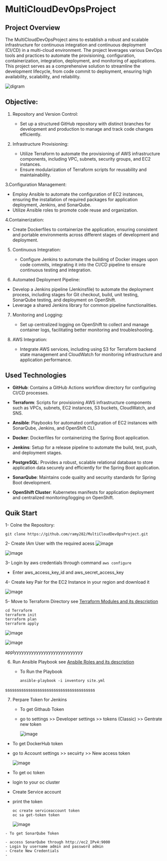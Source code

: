 # MultiCloudDevOpsProject

## Project Overview 
The MultiCloudDevOpsProject aims to establish a robust and scalable infrastructure for continuous integration and continuous deployment (CI/CD) in a multi-cloud environment. The project leverages various DevOps tools and practices to automate the provisioning, configuration, containerization, integration, deployment, and monitoring of applications. This project serves as a comprehensive solution to streamline the development lifecycle, from code commit to deployment, ensuring high availability, scalability, and reliability.

![digram](https://github.com/ramy282/MultiCloudDevOpsProject/assets/60857262/267cb150-ab42-44d8-9be4-233afb210c4d)

## Objective:
1. Repository and Version Control:
   - Set up a structured GitHub repository with distinct branches for development and production to manage and track code changes efficiently.

2. Infrastructure Provisioning:
   - Utilize Terraform to automate the provisioning of AWS infrastructure components, including VPC, subnets, security groups, and EC2 instances.
   - Ensure modularization of Terraform scripts for reusability and maintainability.

3.Configuration Management:
  - Employ Ansible to automate the configuration of EC2 instances, ensuring the installation of required packages for application deployment, Jenkins, and SonarQube.
  - Utilize Ansible roles to promote code reuse and organization.

4.Containerization:
  - Create Dockerfiles to containerize the application, ensuring consistent and portable environments across different stages of development and deployment.

5. Continuous Integration:
   - Configure Jenkins to automate the building of Docker images upon code commits, integrating it into the CI/CD pipeline to ensure continuous testing and integration.

6. Automated Deployment Pipeline:
  - Develop a Jenkins pipeline (Jenkinsfile) to automate the deployment process, including stages for Git checkout, build, unit testing, SonarQube testing, and deployment on OpenShift.
  - Leverage a shared Jenkins library for common pipeline functionalities.

7. Monitoring and Logging:
   - Set up centralized logging on OpenShift to collect and manage container logs, facilitating better monitoring and troubleshooting.

8. AWS Integration:
   - Integrate AWS services, including using S3 for Terraform backend state management and CloudWatch for monitoring infrastructure and application performance.

## Used Technologies 
- **GitHub**: Contains a GitHub Actions workflow directory for configuring CI/CD processes.
  
- **Terraform**: Scripts for provisioning AWS infrastructure components such as VPCs, subnets, EC2 instances, S3 buckets, CloudWatch, and SNS.

- **Ansible**: Playbooks for automated configuration of EC2 instances with SonarQube, Jenkins, and OpenShift CLI.

- **Docker**: Dockerfiles for containerizing the Spring Boot application.

- **Jenkins**: Setup for a release pipeline to automate the build, test, push, and deployment stages.

- **PostgreSQL**: Provides a robust, scalable relational database to store application data securely and efficiently for the Spring Boot application.
  
- **SonarQube**: Maintains code quality and security standards for Spring Boot development.

- **OpenShift Cluster**: Kubernetes manifests for application deployment and centralized monitoring/logging on OpenShift.

## Quik Start 

1- Colne the Repository:
```
git clone https://github.com/ramy282/MultiCloudDevOpsProject.git
```

2- Create IAm User with the required acess 
![image](https://github.com/ramy282/MultiCloudDevOpsProject/assets/60857262/27ca029f-dc48-4127-9879-ab0fd098cbbc)

![image](https://github.com/ramy282/MultiCloudDevOpsProject/assets/60857262/1b6f343e-7e78-4954-927f-717a46101855)

3- Login by aws credentials through command `aws configure`
  - Enter aws_access_key_id and aws_secret_access_key

4- Create key Pair for the EC2 Instance in your region and download it 

![image](https://github.com/ramy282/MultiCloudDevOpsProject/assets/60857262/7e95ae9c-814f-4415-8c47-c99a8885029f)

5- Move to Terraform Directory 
  see [Terraform Modules and its description](https://github.com/ramy282/MultiCloudDevOpsProject/tree/dev/Terraform)
  
```
cd Terraform
terraform init
terraform plan
terraform apply
```
![image](https://github.com/ramy282/MultiCloudDevOpsProject/assets/60857262/c7fbc003-2481-4b79-a760-ef6ca5d82c08)

![image](https://github.com/ramy282/MultiCloudDevOpsProject/assets/60857262/f08e3877-0e0e-427d-9df9-3c0f4783a1ee)

applyyyyyyyyyyyyyyyyyyyyyyyyyyyy

6. Run Ansible Playbook
    see [Ansbile Roles and its description](https://github.com/ramy282/MultiCloudDevOpsProject/tree/dev/Ansible)

   - To Run the Playbook
     ```
     ansible-playbook -i inventory site.yml
     ```
  sssssssssssssssssssssssssssssssssssssss

 7. Perpare Token for Jenkins

    - To get Githaub Token
    - go to settings >> Developer settings >> tokens (Classic) >> Gentrate new token

      ![image](https://github.com/ramy282/MultiCloudDevOpsProject/assets/60857262/b9b377d1-c56d-4f43-aa68-9237cf578ab2)
   
   - To get DockerHub token
   - go to Account settings >> secuirty >> New access token

     ![image](https://github.com/ramy282/MultiCloudDevOpsProject/assets/60857262/31fe735b-ded1-404a-a905-ab7d47000e5f)

   - To get oc token
   - login to your oc cluster
   - Create Service account
   - print the token 

     ```
     oc create serviceaccount token
     oc sa get-token token    
     ```
     
     ![image](https://github.com/ramy282/MultiCloudDevOpsProject/assets/60857262/481ba74b-5c4b-497d-b5c2-ed734ff18fdc)


    - To get SonarQube Token 
    
    - access SonarQube through http://ec2_IPv4:9000 
    - Login by username admin and password admin 
    - Create New Credentials 
    - 
